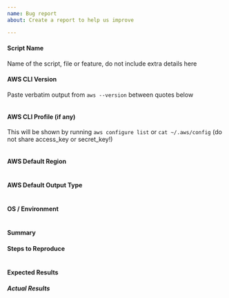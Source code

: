 ```yaml
---
name: Bug report
about: Create a report to help us improve

---
```


#### Script Name
Name of the script, file or feature, do not include extra details here


#### AWS CLI Version
Paste verbatim output from `aws --version` between quotes below
```

```

#### AWS CLI Profile (if any)
This will be shown by running `aws configure list` or `cat ~/.aws/config` (do not share access_key or secret_key!)
```

```

#### AWS Default Region
```

```

#### AWS Default Output Type
```

```

#### OS / Environment
<!---
Mention the OS you are running the script from, and the OS you are
managing, or say "N/A" for anything that is not platform-specific.
Also mention the specific version of what you are trying to control.
-->
```

```

#### Summary
<!--- Explain the problem briefly -->


#### Steps to Reproduce
<!---
For bugs, show exactly how to reproduce the problem, using a minimal test-case.
For new features, show how the feature would be used.
-->


<!--- Paste examples or commands between quotes below -->
```bash

```

<!--- You can also paste gist.github.com links for larger files -->

#### Expected Results
<!--- What did you expect to happen when running the steps above? -->


##### Actual Results
<!--- What actually happened? If possible run with extra verbosity -->

<!--- Paste verbatim command output between quotes below -->
```

```
